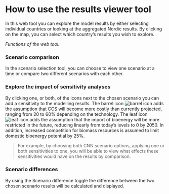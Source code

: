 # How to use the results viewer tool 

In this web tool you can explore the model results by either selecting individual countries or looking at the aggregated Nordic results. By clicking on the map, you can select which country’s results you wish to explore.

*Functions of the web tool:* 

### Scenario comparison
In the scenario selection tool, you can choose to view one scenario at a time or compare two different scenarios with each other.

### Explore the impact of sensitivity analyses
By clicking one, or both, of the icons next to the chosen scenario you can add a sensitivity to the modelling results. 
The barrel icon ![barrel icon](./images/barrel.png) adds the assumption that CCS will become more costly than currently projected, ranging from 20 to 60% depending on the technology.
The leaf icon ![leaf icon](./images/leaf.png) adds the assumption that the import of bioenergy will be more restricted in the future, reducing linearly from today’s levels to 0 by 2050. In addition, increased competition for biomass resources is assumed to limit domestic bioenergy potential by 25%.

> For example, by choosing both CNN scenario options, applying one or both sensitivities to one, you will be able to view what effects these sensitivities would have on the results by comparison. 

### Scenario differences 
By using the Scenario difference toggle the difference between the two chosen scenario results will be calculated and displayed.

